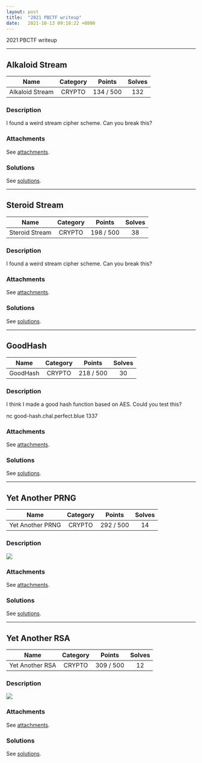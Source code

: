 ```yaml
---
layout: post
title:  "2021 PBCTF writeup"
date:   2021-10-13 09:18:22 +0800
---
```


2021 PBCTF writeup

***

## Alkaloid Stream

|  Name  |  Category  |  Points  |  Solves  |
| :----: | :----: | :----: | :----: |
|  Alkaloid Stream  |  CRYPTO  |  134 / 500  |  132  |

### Description
I found a weird stream cipher scheme. Can you break this?

### Attachments
See [attachments](https://github.com/roadicing/ctf-writeups/tree/main/2021/pbctf/alkaloid-stream/attachments).

### Solutions
See [solutions](https://github.com/roadicing/ctf-writeups/tree/main/2021/pbctf/alkaloid-stream/solutions).

***

## Steroid Stream

|  Name  |  Category  |  Points  |  Solves  |
| :----: | :----: | :----: | :----: |
|  Steroid Stream  |  CRYPTO  |  198 / 500  |  38  |

### Description
I found a weird stream cipher scheme. Can you break this?

### Attachments
See [attachments](https://github.com/roadicing/ctf-writeups/tree/main/2021/pbctf/steroid-stream/attachments).

### Solutions
See [solutions](https://github.com/roadicing/ctf-writeups/tree/main/2021/pbctf/steroid-stream/solutions).

***

## GoodHash

|  Name  |  Category  |  Points  |  Solves  |
| :----: | :----: | :----: | :----: |
|  GoodHash  |  CRYPTO  |  218 / 500  |  30  |

### Description
I think I made a good hash function based on AES. Could you test this?

nc good-hash.chal.perfect.blue 1337

### Attachments
See [attachments](https://github.com/roadicing/ctf-writeups/tree/main/2021/pbctf/goodhash/attachments).

### Solutions
See [solutions](https://github.com/roadicing/ctf-writeups/tree/main/2021/pbctf/goodhash/solutions).

***

## Yet Another PRNG

|  Name  |  Category  |  Points  |  Solves  |
| :----: | :----: | :----: | :----: |
|  Yet Another PRNG  |  CRYPTO  |  292 / 500  |  14  |

### Description
![](https://i.imgur.com/e1ffDqo.jpeg)

### Attachments
See [attachments](https://github.com/roadicing/ctf-writeups/tree/main/2021/pbctf/yet-another-prng/attachments).

### Solutions
See [solutions](https://github.com/roadicing/ctf-writeups/tree/main/2021/pbctf/yet-another-prng/solutions).

***

## Yet Another RSA

|  Name  |  Category  |  Points  |  Solves  |
| :----: | :----: | :----: | :----: |
|  Yet Another RSA  |  CRYPTO  |  309 / 500  |  12  |

### Description
![](https://i.imgur.com/Z7v8VWm.jpeg)

### Attachments
See [attachments](https://github.com/roadicing/ctf-writeups/tree/main/2021/pbctf/yet-another-rsa/attachments).

### Solutions
See [solutions](https://github.com/roadicing/ctf-writeups/tree/main/2021/pbctf/yet-another-rsa/solutions).
